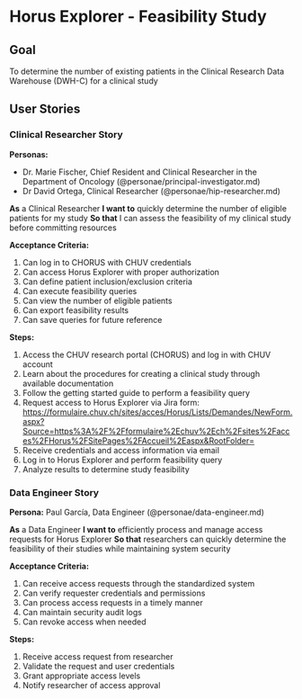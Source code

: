 # Horus Explorer - Feasibility Study

## Goal
To determine the number of existing patients in the Clinical Research Data Warehouse (DWH-C) for a clinical study

## User Stories

### Clinical Researcher Story

**Personas:**
- Dr. Marie Fischer, Chief Resident and Clinical Researcher in the Department of Oncology (@personae/principal-investigator.md)
- Dr David Ortega, Clinical Researcher (@personae/hip-researcher.md)

**As** a Clinical Researcher
**I want to** quickly determine the number of eligible patients for my study
**So that** I can assess the feasibility of my clinical study before committing resources

**Acceptance Criteria:**
1. Can log in to CHORUS with CHUV credentials
2. Can access Horus Explorer with proper authorization
3. Can define patient inclusion/exclusion criteria
4. Can execute feasibility queries
5. Can view the number of eligible patients
6. Can export feasibility results
7. Can save queries for future reference

**Steps:**
1. Access the CHUV research portal (CHORUS) and log in with CHUV account
2. Learn about the procedures for creating a clinical study through available documentation
3. Follow the getting started guide to perform a feasibility query
4. Request access to Horus Explorer via Jira form:
   https://formulaire.chuv.ch/sites/acces/Horus/Lists/Demandes/NewForm.aspx?Source=https%3A%2F%2Fformulaire%2Echuv%2Ech%2Fsites%2Facces%2FHorus%2FSitePages%2FAccueil%2Easpx&RootFolder=
5. Receive credentials and access information via email
6. Log in to Horus Explorer and perform feasibility query
7. Analyze results to determine study feasibility

### Data Engineer Story

**Persona:**
Paul García, Data Engineer (@personae/data-engineer.md)

**As** a Data Engineer
**I want to** efficiently process and manage access requests for Horus Explorer
**So that** researchers can quickly determine the feasibility of their studies while maintaining system security

**Acceptance Criteria:**
1. Can receive access requests through the standardized system
2. Can verify requester credentials and permissions
3. Can process access requests in a timely manner
4. Can maintain security audit logs
5. Can revoke access when needed

**Steps:**
1. Receive access request from researcher
2. Validate the request and user credentials
3. Grant appropriate access levels
4. Notify researcher of access approval
